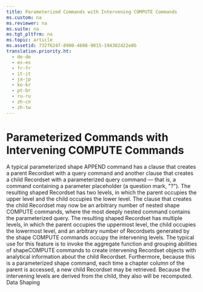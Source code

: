 ```yaml
---
title: Parameterized Commands with Intervening COMPUTE Commands
ms.custom: na
ms.reviewer: na
ms.suite: na
ms.tgt_pltfrm: na
ms.topic: article
ms.assetid: 732f624f-8900-4608-9815-194302d22e8b
translation.priority.ht: 
  - de-de
  - es-es
  - fr-fr
  - it-it
  - ja-jp
  - ko-kr
  - pt-br
  - ru-ru
  - zh-cn
  - zh-tw
---
```

# Parameterized Commands with Intervening COMPUTE Commands
<?xml version="1.0" encoding="utf-8"?>
<developerReferenceWithoutSyntaxDocument xmlns="http://ddue.schemas.microsoft.com/authoring/2003/5" xmlns:xlink="http://www.w3.org/1999/xlink" xmlns:xsi="http://www.w3.org/2001/XMLSchema-instance" xsi:schemaLocation="http://ddue.schemas.microsoft.com/authoring/2003/5 http://dduestorage.blob.core.windows.net/ddueschema/developer.xsd">
  <introduction>
    <para>A typical parameterized shape APPEND command has a clause that creates a parent <legacyBold>Recordset</legacyBold> with a query command and another clause that creates a child <legacyBold>Recordset</legacyBold> with a parameterized query command — that is, a command containing a parameter placeholder (a question mark, "?"). The resulting shaped <legacyBold>Recordset</legacyBold> has two levels, in which the parent occupies the upper level and the child occupies the lower level.</para>
    <para>The clause that creates the child <legacyBold>Recordset</legacyBold> may now be an arbitrary number of nested shape COMPUTE commands, where the most deeply nested command contains the parameterized query. The resulting shaped <legacyBold>Recordset</legacyBold> has multiple levels, in which the parent occupies the uppermost level, the child occupies the lowermost level, and an arbitrary number of <legacyBold>Recordset</legacyBold>s generated by the shape COMPUTE commands occupy the intervening levels.</para>
    <para>The typical use for this feature is to invoke the aggregate function and grouping abilities of shapeCOMPUTE commands to create intervening <legacyBold>Recordset</legacyBold> objects with analytical information about the child <legacyBold>Recordset</legacyBold>. Furthermore, because this is a parameterized shape command, each time a chapter column of the parent is accessed, a new child <legacyBold>Recordset</legacyBold> may be retrieved. Because the intervening levels are derived from the child, they also will be recomputed.</para>
  </introduction>
  <relatedTopics>
<link xlink:href="1bfdcad4-52e1-45bc-ad21-783657ef0a44">Data Shaping</link>
</relatedTopics>
</developerReferenceWithoutSyntaxDocument>